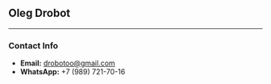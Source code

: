 ## Oleg Drobot
***
### Contact Info
- **Email:** drobotoo@gmail.com
- **WhatsApp:** +7 (989) 721-70-16 

